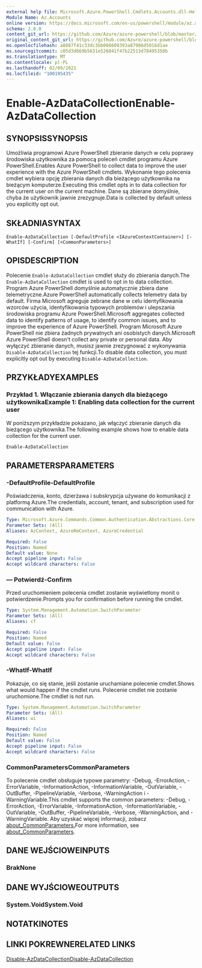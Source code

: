 ```yaml
---
external help file: Microsoft.Azure.PowerShell.Cmdlets.Accounts.dll-Help.xml
Module Name: Az.Accounts
online version: https://docs.microsoft.com/en-us/powershell/module/az.accounts/enable-azdatacollection
schema: 2.0.0
content_git_url: https://github.com/Azure/azure-powershell/blob/master/src/Accounts/Accounts/help/Enable-AzDataCollection.md
original_content_git_url: https://github.com/Azure/azure-powershell/blob/master/src/Accounts/Accounts/help/Enable-AzDataCollection.md
ms.openlocfilehash: a8087f41c33dc3bb066609393a87986d5016d1ae
ms.sourcegitcommit: c05d3d669b5631e526841f47b22513d78495350b
ms.translationtype: MT
ms.contentlocale: pl-PL
ms.lasthandoff: 02/09/2021
ms.locfileid: "100195435"
---
```

# <span data-ttu-id="076e9-101">Enable-AzDataCollection</span><span class="sxs-lookup"><span data-stu-id="076e9-101">Enable-AzDataCollection</span></span>

## <span data-ttu-id="076e9-102">SYNOPSIS</span><span class="sxs-lookup"><span data-stu-id="076e9-102">SYNOPSIS</span></span>
<span data-ttu-id="076e9-103">Umożliwia programowi Azure PowerShell zbieranie danych w celu poprawy środowiska użytkownika za pomocą poleceń cmdlet programu Azure PowerShell.</span><span class="sxs-lookup"><span data-stu-id="076e9-103">Enables Azure PowerShell to collect data to improve the user experience with the Azure PowerShell cmdlets.</span></span> <span data-ttu-id="076e9-104">Wykonanie tego polecenia cmdlet wybiera opcję zbierania danych dla bieżącego użytkownika na bieżącym komputerze.</span><span class="sxs-lookup"><span data-stu-id="076e9-104">Executing this cmdlet opts in to data collection for the current user on the current machine.</span></span> <span data-ttu-id="076e9-105">Dane są zbierane domyślnie, chyba że użytkownik jawnie zrezygnuje.</span><span class="sxs-lookup"><span data-stu-id="076e9-105">Data is collected by default unless you explicitly opt out.</span></span>

## <span data-ttu-id="076e9-106">SKŁADNIA</span><span class="sxs-lookup"><span data-stu-id="076e9-106">SYNTAX</span></span>

```
Enable-AzDataCollection [-DefaultProfile <IAzureContextContainer>] [-WhatIf] [-Confirm] [<CommonParameters>]
```

## <span data-ttu-id="076e9-107">OPIS</span><span class="sxs-lookup"><span data-stu-id="076e9-107">DESCRIPTION</span></span>

<span data-ttu-id="076e9-108">Polecenie `Enable-AzDataCollection` cmdlet służy do zbierania danych.</span><span class="sxs-lookup"><span data-stu-id="076e9-108">The `Enable-AzDataCollection` cmdlet is used to opt in to data collection.</span></span> <span data-ttu-id="076e9-109">Program Azure PowerShell domyślnie automatycznie zbiera dane telemetryczne.</span><span class="sxs-lookup"><span data-stu-id="076e9-109">Azure PowerShell automatically collects telemetry data by default.</span></span> <span data-ttu-id="076e9-110">Firma Microsoft agreguje zebrane dane w celu identyfikowania wzorców użycia, identyfikowania typowych problemów i ulepszania środowiska programu Azure PowerShell.</span><span class="sxs-lookup"><span data-stu-id="076e9-110">Microsoft aggregates collected data to identify patterns of usage, to identify common issues, and to improve the experience of Azure PowerShell.</span></span>
<span data-ttu-id="076e9-111">Program Microsoft Azure PowerShell nie zbiera żadnych prywatnych ani osobistych danych.</span><span class="sxs-lookup"><span data-stu-id="076e9-111">Microsoft Azure PowerShell doesn't collect any private or personal data.</span></span> <span data-ttu-id="076e9-112">Aby wyłączyć zbieranie danych, musisz jawnie zrezygnować z wykonywania `Disable-AzDataCollection` tej funkcji.</span><span class="sxs-lookup"><span data-stu-id="076e9-112">To disable data collection, you must explicitly opt out by executing `Disable-AzDataCollection`.</span></span>

## <span data-ttu-id="076e9-113">PRZYKŁADY</span><span class="sxs-lookup"><span data-stu-id="076e9-113">EXAMPLES</span></span>

### <span data-ttu-id="076e9-114">Przykład 1. Włączanie zbierania danych dla bieżącego użytkownika</span><span class="sxs-lookup"><span data-stu-id="076e9-114">Example 1: Enabling data collection for the current user</span></span>

<span data-ttu-id="076e9-115">W poniższym przykładzie pokazano, jak włączyć zbieranie danych dla bieżącego użytkownika.</span><span class="sxs-lookup"><span data-stu-id="076e9-115">The following example shows how to enable data collection for the current user.</span></span>

```powershell
Enable-AzDataCollection
```

## <span data-ttu-id="076e9-116">PARAMETERS</span><span class="sxs-lookup"><span data-stu-id="076e9-116">PARAMETERS</span></span>

### <span data-ttu-id="076e9-117">-DefaultProfile</span><span class="sxs-lookup"><span data-stu-id="076e9-117">-DefaultProfile</span></span>

<span data-ttu-id="076e9-118">Poświadczenia, konto, dzierżawa i subskrypcja używane do komunikacji z platformą Azure.</span><span class="sxs-lookup"><span data-stu-id="076e9-118">The credentials, account, tenant, and subscription used for communication with Azure.</span></span>

```yaml
Type: Microsoft.Azure.Commands.Common.Authentication.Abstractions.Core.IAzureContextContainer
Parameter Sets: (All)
Aliases: AzContext, AzureRmContext, AzureCredential

Required: False
Position: Named
Default value: None
Accept pipeline input: False
Accept wildcard characters: False
```

### <span data-ttu-id="076e9-119">— Potwierdź</span><span class="sxs-lookup"><span data-stu-id="076e9-119">-Confirm</span></span>

<span data-ttu-id="076e9-120">Przed uruchomieniem polecenia cmdlet zostanie wyświetlony monit o potwierdzenie.</span><span class="sxs-lookup"><span data-stu-id="076e9-120">Prompts you for confirmation before running the cmdlet.</span></span>

```yaml
Type: System.Management.Automation.SwitchParameter
Parameter Sets: (All)
Aliases: cf

Required: False
Position: Named
Default value: False
Accept pipeline input: False
Accept wildcard characters: False
```

### <span data-ttu-id="076e9-121">-WhatIf</span><span class="sxs-lookup"><span data-stu-id="076e9-121">-WhatIf</span></span>

<span data-ttu-id="076e9-122">Pokazuje, co się stanie, jeśli zostanie uruchamiane polecenie cmdlet.</span><span class="sxs-lookup"><span data-stu-id="076e9-122">Shows what would happen if the cmdlet runs.</span></span> <span data-ttu-id="076e9-123">Polecenie cmdlet nie zostanie uruchomione.</span><span class="sxs-lookup"><span data-stu-id="076e9-123">The cmdlet is not run.</span></span>

```yaml
Type: System.Management.Automation.SwitchParameter
Parameter Sets: (All)
Aliases: wi

Required: False
Position: Named
Default value: False
Accept pipeline input: False
Accept wildcard characters: False
```

### <span data-ttu-id="076e9-124">CommonParameters</span><span class="sxs-lookup"><span data-stu-id="076e9-124">CommonParameters</span></span>

<span data-ttu-id="076e9-125">To polecenie cmdlet obsługuje typowe parametry: -Debug, -ErrorAction, -ErrorVariable, -InformationAction, -InformationVariable, -OutVariable, -OutBuffer, -PipelineVariable, -Verbose, -WarningAction i -WarningVariable.</span><span class="sxs-lookup"><span data-stu-id="076e9-125">This cmdlet supports the common parameters: -Debug, -ErrorAction, -ErrorVariable, -InformationAction, -InformationVariable, -OutVariable, -OutBuffer, -PipelineVariable, -Verbose, -WarningAction, and -WarningVariable.</span></span> <span data-ttu-id="076e9-126">Aby uzyskać więcej informacji, zobacz [about_CommonParameters.](/powershell/module/microsoft.powershell.core/about/about_commonparameters)</span><span class="sxs-lookup"><span data-stu-id="076e9-126">For more information, see [about_CommonParameters](/powershell/module/microsoft.powershell.core/about/about_commonparameters).</span></span>

## <span data-ttu-id="076e9-127">DANE WEJŚCIOWE</span><span class="sxs-lookup"><span data-stu-id="076e9-127">INPUTS</span></span>

### <span data-ttu-id="076e9-128">Brak</span><span class="sxs-lookup"><span data-stu-id="076e9-128">None</span></span>

## <span data-ttu-id="076e9-129">DANE WYJŚCIOWE</span><span class="sxs-lookup"><span data-stu-id="076e9-129">OUTPUTS</span></span>

### <span data-ttu-id="076e9-130">System.Void</span><span class="sxs-lookup"><span data-stu-id="076e9-130">System.Void</span></span>

## <span data-ttu-id="076e9-131">NOTATKI</span><span class="sxs-lookup"><span data-stu-id="076e9-131">NOTES</span></span>

## <span data-ttu-id="076e9-132">LINKI POKREWNE</span><span class="sxs-lookup"><span data-stu-id="076e9-132">RELATED LINKS</span></span>

[<span data-ttu-id="076e9-133">Disable-AzDataCollection</span><span class="sxs-lookup"><span data-stu-id="076e9-133">Disable-AzDataCollection</span></span>](./Disable-AzDataCollection.md)
